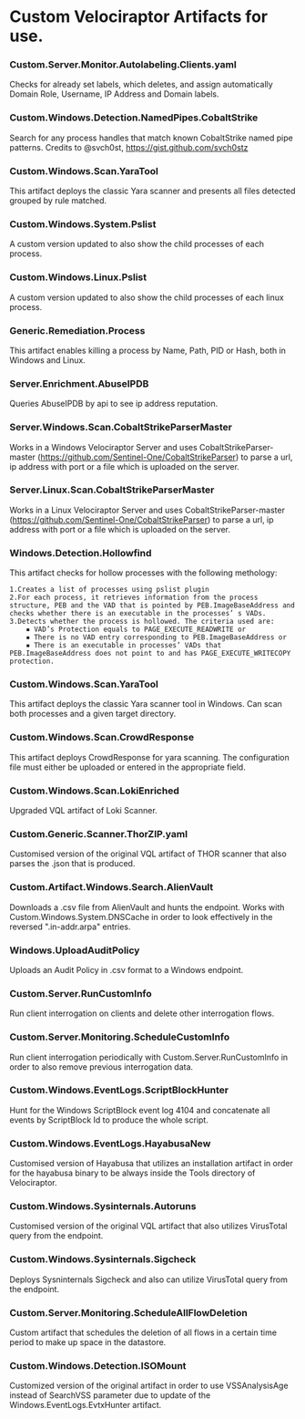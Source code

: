 # Custom Velociraptor Artifacts for use.

### Custom.Server.Monitor.Autolabeling.Clients.yaml
Checks for already set labels, which deletes, and assign automatically Domain Role, Username, IP Address and Domain labels.

### Custom.Windows.Detection.NamedPipes.CobaltStrike
Search for any process handles that match known CobaltStrike named pipe patterns. Credits to @svch0st, https://gist.github.com/svch0stz

### Custom.Windows.Scan.YaraTool
This artifact deploys the classic Yara scanner and presents all files detected grouped by rule matched.

### Custom.Windows.System.Pslist
A custom version updated to also show the child processes of each process.

### Custom.Windows.Linux.Pslist
A custom version updated to also show the child processes of each linux process.

### Generic.Remediation.Process
This artifact enables killing a process by Name, Path, PID or Hash, both in Windows and Linux.

### Server.Enrichment.AbuseIPDB
Queries AbuseIPDB by api to see ip address reputation.

### Server.Windows.Scan.CobaltStrikeParserMaster
Works in a Windows Velociraptor Server and uses CobaltStrikeParser-master (https://github.com/Sentinel-One/CobaltStrikeParser)
to parse a url, ip address with port or a file which is uploaded on the server.

### Server.Linux.Scan.CobaltStrikeParserMaster
Works in a Linux Velociraptor Server and uses CobaltStrikeParser-master (https://github.com/Sentinel-One/CobaltStrikeParser)
to parse a url, ip address with port or a file which is uploaded on the server.

### Windows.Detection.Hollowfind
This artifact checks for hollow processes with the following methology:
    
    1.Creates a list of processes using pslist plugin
    2.For each process, it retrieves information from the process structure, PEB and the VAD that is pointed by PEB.ImageBaseAddress and checks whether there is an executable in the processes’ s VADs.
    3.Detects whether the process is hollowed. The criteria used are:
        ▪ VAD’s Protection equals to PAGE_EXECUTE_READWRITE or
        ▪ There is no VAD entry corresponding to PEB.ImageBaseAddress or
        ▪ There is an executable in processes’ VADs that PEB.ImageBaseAddress does not point to and has PAGE_EXECUTE_WRITECOPY protection.

### Custom.Windows.Scan.YaraTool
This artifact deploys the classic Yara scanner tool in Windows. Can scan both processes and a given target directory.

### Custom.Windows.Scan.CrowdResponse
This artifact deploys CrowdResponse for yara scanning. The configuration file must either be uploaded or entered in the appropriate field.

### Custom.Windows.Scan.LokiEnriched
Upgraded VQL artifact of Loki Scanner.

### Custom.Generic.Scanner.ThorZIP.yaml
Customised version of the original VQL artifact of THOR scanner that also parses the .json that is produced.

### Custom.Artifact.Windows.Search.AlienVault
Downloads a .csv file from AlienVault and hunts the endpoint.
Works with Custom.Windows.System.DNSCache in order to look effectively in the reversed ".in-addr.arpa" entries.

### Windows.UploadAuditPolicy
Uploads an Audit Policy in .csv format to a Windows endpoint.

### Custom.Server.RunCustomInfo
Run client interrogation on clients and delete other interrogation flows.

### Custom.Server.Monitoring.ScheduleCustomInfo
Run client interrogation periodically with Custom.Server.RunCustomInfo in order to also remove previous interrogation data.

### Custom.Windows.EventLogs.ScriptBlockHunter
Hunt for the Windows ScriptBlock event log 4104 and concatenate all events by ScriptBlock Id to produce the whole script.

### Custom.Windows.EventLogs.HayabusaNew
Customised version of Hayabusa that utilizes an installation artifact in order for the hayabusa binary to be always inside the Tools directory of Velociraptor.

### Custom.Windows.Sysinternals.Autoruns
Customised version of the original VQL artifact that also utilizes VirusTotal query from the endpoint.

### Custom.Windows.Sysinternals.Sigcheck
Deploys Sysninternals Sigcheck and also can utilize VirusTotal query from the endpoint.

### Custom.Server.Monitoring.ScheduleAllFlowDeletion
Custom artifact that schedules the deletion of all flows in a certain time period to make up space in the datastore.

### Custom.Windows.Detection.ISOMount
Customized version of the original artifact in order to use VSSAnalysisAge instead of SearchVSS parameter due to update of the Windows.EventLogs.EvtxHunter artifact.
